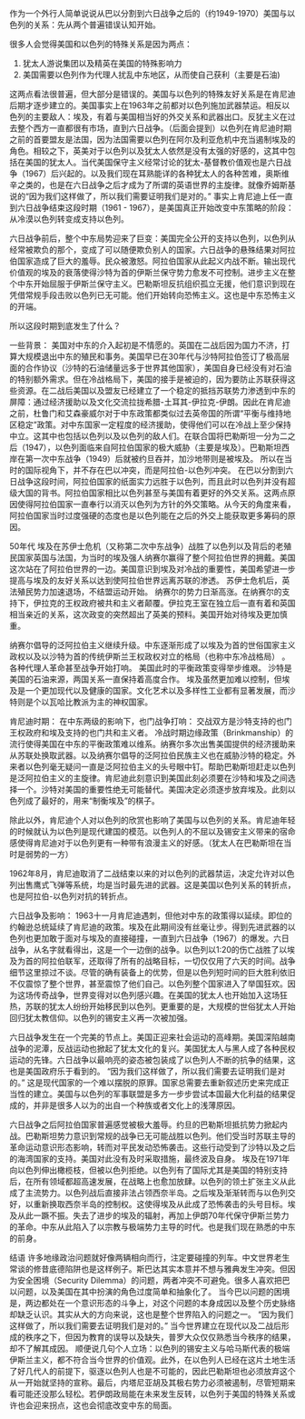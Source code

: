 作为一个外行人简单说说从巴以分割到六日战争之后的（约1949-1970）美国与以色列的关系：先从两个普遍错误认知开始。

很多人会觉得美国和以色列的特殊关系是因为两点：
1. 犹太人游说集团以及精英在美国的特殊影响力
2. 美国需要以色列作为代理人扰乱中东地区，从而使自己获利（主要是石油)

这两点看法很普遍，但大部分是错误的。美国与以色列的特殊友好关系是在肯尼迪后期才逐步建立的。美国事实上在1963年之前都对以色列施加武器禁运。相反以色列的主要敌人：埃及，有着与美国相当好的外交关系和武器出口。反犹主义在过去整个西方一直都很有市场，直到六日战争。（后面会提到）以色列在肯尼迪时期之前的首要盟友是法国，因为法国需要以色列在阿尔及利亚危机中充当遏制埃及的角色。相较之下，英美对于以色列以及犹太人依然是没有太强的好感的，这其中包括在美国的犹太人。当代美国保守主义经常讨论的犹太-基督教价值观也是六日战争（1967）后兴起的。以及我们现在耳熟能详的各种犹太人的各种苦难，奥斯维辛之类的，也是在六日战争之后才成为了所谓的英语世界的主旋律。就像乔姆斯基说的“因为我们这样做了，所以我们需要证明我们是对的。”
事实上肯尼迪上任一直到六日战争结束这段时期（1961 - 1967），是美国真正开始改变中东策略的阶段：从冷漠以色列转变成支持以色列。

六日战争前后，整个中东局势迎来了巨变：美国完全公开的支持以色列，以色列从经常被欺负的那个，变成了可以随便欺负别人的国家。六日战争的悬殊结果对阿拉伯国家造成了巨大的羞辱。民众被激怒。阿拉伯国家从此起义内战不断。输出现代价值观的埃及的衰落使得沙特为首的伊斯兰保守势力愈发不可控制。进步主义在整个中东开始屈服于伊斯兰保守主义。巴勒斯坦反抗组织孤立无援，他们意识到现在凭借常规手段击败以色列已无可能。他们开始转向恐怖主义。这也是中东恐怖主义的开端。

所以这段时期到底发生了什么？

一些背景：
美国对中东的介入起初是不情愿的。英国在二战后因为国力不济，打算大规模退出中东的殖民和事务。美国早已在30年代与沙特阿拉伯签订了极高层面的合作协议（沙特的石油储量远多于世界其他国家），美国自身已经没有对石油的特别额外需求。但在冷战格局下，美国的接手是被迫的，因为要防止苏联获得这些资源。在二战后美国以及盟友已经建立了一个稳定的抵挡苏联势力渗透到中东的屏障：通过经济援助以及文化交流拉拢希腊-土耳其-伊拉克-伊朗。因此在肯尼迪之前，杜鲁门和艾森豪威尔对于中东政策都类似过去英帝国的所谓“平衡与维持地区稳定”政策。对中东国家一定程度的经济援助，使得他们可以在冷战上至少保持中立。这其中也包括以色列以及以色列的敌人们。在联合国将巴勒斯坦一分为二之后（1947），以色列面临来自阿拉伯国家的极大威胁（主要是埃及）。巴勒斯坦西岸在第一次中东战争（1949）后就被约旦吞并，加沙地带则是被埃及。
所以在当时的国际视角下，并不存在巴以冲突，而是阿拉伯-以色列冲突。
在巴以分割到六日战争这段时间，阿拉伯国家的纸面实力远胜于以色列，而且此时以色列并没有超级大国的背书。阿拉伯国家相比以色列甚至与美国有着更好的外交关系。这两点原因使得阿拉伯国家一直奉行以消灭以色列为方针的外交策略。从今天的角度来看，阿拉伯国家当时过度强硬的态度也是以色列能在之后的外交上能获取更多筹码的原因。

50年代 埃及在苏伊士危机（又称第二次中东战争）战胜了以色列以及背后的老殖民国家英国与法国，为当时的埃及强人纳赛尔赢得了整个阿拉伯世界的拥戴。美国这次站在了阿拉伯世界的一边。美国意识到埃及对冷战的重要性，美国希望进一步提高与埃及的友好关系以达到使阿拉伯世界远离苏联的渗透。 苏伊士危机后，英法殖民势力加速退场，不结盟运动开始。 纳赛尔的势力日渐高涨。在纳赛尔的支持下，伊拉克的王权政府被共和主义者颠覆。伊拉克王室在独立后一直有着和英国相当亲近的关系，这次政变的突然超出了英美的预料。美国开始对待埃及更加慎重。

纳赛尔倡导的泛阿拉伯主义继续升级。中东逐渐形成了以埃及为首的世俗国家主义政权以及以沙特为首的传统伊斯兰王权政权对立的格局（也称中东冷战格局） 。各种代理人革命甚至战争开始打响。 美国此时的平衡政策变得举步维艰。 沙特是美国的石油来源，两国关系一直保持着高度合作。 埃及虽然更加难以控制，但埃及是一个更加现代以及健康的国家。文化艺术以及多样性工业都有显著发展，而沙特则是个以瓦哈比教派为主的神权国家。

肯尼迪时期：
在中东两级的影响下，也门战争打响： 交战双方是沙特支持的也门王权政府和埃及支持的也门共和主义者。 冷战时期边缘政策（Brinkmanship）的流行使得美国在中东的平衡政策难以维系。纳赛尔多次出售美国提供的经济援助来从苏联处换取武器。以及纳赛尔倡导的泛阿拉伯民族主义也在威胁沙特的稳定。外来者以色列毫无疑问一直是泛阿拉伯主义的头号眼中钉。帮助巴勒斯坦赶走以色列是泛阿拉伯主义的主旋律。肯尼迪此刻意识到美国此刻必须要在沙特和埃及之间选择一个。沙特对美国的重要性绝无可能替代。美国决定必须逐步放弃埃及。此刻以色列成了最好的，用来“制衡埃及”的棋子。

除此以外，肯尼迪个人对以色列的欣赏也影响了美国与以色列的关系。肯尼迪年轻的时候就认为以色列是现代建国的模范。以色列人的不屈以及锡安主义带来的宿命感使得肯尼迪对于以色列更有一种带有浪漫主义的好感。（犹太人在巴勒斯坦在当时是弱势的一方）

1962年8月，肯尼迪取消了二战结束以来的对以色列的武器禁运，决定允许对以色列出售鹰式飞弹等系统，均是当时最先进的武器。这是美国以色列关系的转折点，也是阿拉伯-以色列对抗的转折点。

六日战争及影响：
1963十一月肯尼迪遇刺，但他对中东的政策得以延续。即位的约翰逊总统延续了肯尼迪的政策。埃及在此期间没有丝毫让步。得到先进武器的以色列也更加敢于面对与埃及的直接碰撞，一直到六日战争（1967）的爆发。六日战争，从名字就看得出，这是一个一边倒的战争。以色列以1:20的伤亡战胜了以埃及为首的阿拉伯联军，还取得了所有的战略目标，一切仅仅用了六天的时间。战争细节这里掠过不谈。尽管的确有装备上的优势，但是以色列短时间的巨大胜利依旧不仅震惊了整个世界，甚至震惊了他们自己。以色列整个国家进入了举国狂欢。因为这场传奇战争，世界变得对以色列感兴趣。在美国的犹太人也开始加入这场狂热，苏联的犹太人纷纷开始移民到以色列。更重要的是，大规模的世俗犹太人开始回归犹太教信仰。以色列的锡安主义再一次被加强。

六日战争发生在一个完美的节点上。美国正迎来社会运动的高峰期。美国深陷越南战争的泥潭，反战运动也掀起了犹太文化的复兴。美国犹太人与黑人成了各种民权运动的先锋。六日战争以最响亮的姿态被包装成了以色列人不断的抗争的结果，这也是美国政府乐于看到的。
“因为我们这样做了，所以我们需要去证明我们是对的。” 
这是现代国家的一个难以摆脱的原罪。国家总需要去重新叙述历史来完成正当性的建立。美国与以色列的军事联盟是多方一步步尝试本国最大化利益的结果促成的，并非是很多人以为的出自一个种族或者文化上的浅薄原因。

六日战争之后阿拉伯国家普遍感觉被极大羞辱。约旦的巴勒斯坦抵抗势力掀起内战。巴勒斯坦势力意识到常规的战争已无可能战胜以色列。他们受当时苏联主导的革命运动意识形态影响，转而对平民发动恐怖袭击。这些行动受到了沙特以及之后的海湾国家的支持。美国对此没有及时采取措施，最终波及自身。
埃及在1971年向以色列伸出橄榄枝，但被以色列拒绝。以色列有了国际尤其是美国的特别支持后，在所有领域都超高速发展，在战略上也愈加放肆。以色列的领土扩张主义从此成了主流势力。以色列战后直接非法占领西奈半岛。之后埃及渐渐转而与以色列交好，以重新换取西奈半岛的控制权。这使得埃及从此成了恐怖袭击的头号目标。埃及从此一蹶不振。失去了进步的埃及的辐射，再加上伊朗70年代保守伊斯兰势力的革命。中东从此陷入了以宗教与极端势力主导的时代。也是我们现在熟悉的中东的前身。

结语
许多地缘政治问题就好像两辆相向而行，注定要碰撞的列车。中文世界老生常谈的修昔底德陷阱也是这样例子。斯巴达其实本意并不想与雅典发生冲突。但因为安全困境（Security Dilemma）的问题，两者冲突不可避免。很多人喜欢把巴以问题，以及美国在其中扮演的角色过度简单和抽象化了。
当今巴以问题的困境是，两边都处在一个意识形态的斗争上，对这个问题的本身成因以及整个历史脉络却缺乏认识。其实从大的方向来说，这也是整个世界陷入的问题之一。
“因为我们这样做了，所以我们需要去证明我们是对的。” 
当今世界建立在现代以及二战后形成的秩序之下，但因为教育的误导以及缺失，普罗大众仅仅熟悉当今秩序的结果，却不了解其成因。
顺便说几句个人立场：以色列的锡安主义与哈马斯代表的极端伊斯兰主义，都不符合当今世界的价值观。此外，在以色列人已经在这片土地生活了好几代人的前提下，驱逐以色列人也是不可能的，因此巴勒斯坦也必须放弃这个从一开始就坚持的宣称。最后，内塔尼亚胡及其极右势力必须被遏制，尽管短期来看可能还没那么轻松。若伊朗政局能在未来发生反转，以色列于美国的特殊关系或许也会迎来拐点，这也会彻底改变中东的局面。
